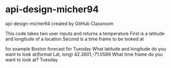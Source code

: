 # api-design-micher94
api-design-micher94 created by GitHub Classroom

This code takes two user inputs and returns a temperature
First is a latitude and longitude of a location
Second is a time frame to be looked at

for example Boston forecast for Tuesday
What latitude and longitude do you want to look at(format Lat, long)
42.3601,-71.0589
What time frame do you want to look at?
Tuesday
